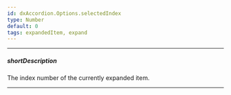 ```yaml
---
id: dxAccordion.Options.selectedIndex
type: Number
default: 0
tags: expandedItem, expand
---
```

---
##### shortDescription
The index number of the currently expanded item.

---
